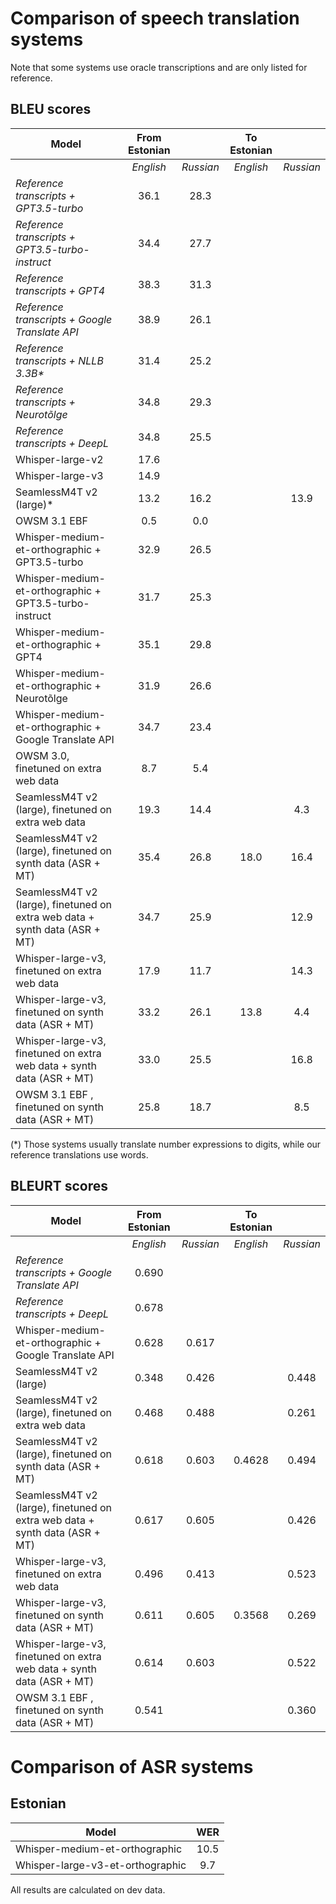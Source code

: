 # Comparison of speech translation systems

Note that some systems use oracle transcriptions and are only listed for reference.

## BLEU scores

| Model                                                  | From Estonian |           | To Estonian      ||
|--------------------------------------------------------|:-------------:|:---------:|:-------------:|:---------:|
|                                                        |   *English*   | *Russian* | *English*     | *Russian* |
| _Reference transcripts + GPT3.5-turbo_                 |     36.1      |   28.3    | |
| _Reference transcripts + GPT3.5-turbo-instruct_        |     34.4      |   27.7    | |
| _Reference transcripts + GPT4_                         |     38.3      |   31.3    | |
| _Reference transcripts + Google Translate API_         |     38.9      |   26.1    | |
| _Reference transcripts + NLLB 3.3B*_                   |     31.4      |   25.2    | |
| _Reference transcripts + Neurotõlge_                   |     34.8      |   29.3    | |
| _Reference transcripts + DeepL_                        |     34.8      |   25.5    | |
| Whisper-large-v2                                       |     17.6      |           |             |         |
| Whisper-large-v3                                       |     14.9      |           |             |         |
| SeamlessM4T v2 (large)*                                |     13.2      |   16.2    |             |     13.9    |
| OWSM 3.1 EBF                                           |      0.5      |   0.0         |  | |
| Whisper-medium-et-orthographic + GPT3.5-turbo          |     32.9      |   26.5    |      |
| Whisper-medium-et-orthographic + GPT3.5-turbo-instruct |     31.7      |   25.3    |      |
| Whisper-medium-et-orthographic + GPT4                  |     35.1      |   29.8    |      |
| Whisper-medium-et-orthographic + Neurotõlge            |     31.9      |   26.6    |      |
| Whisper-medium-et-orthographic + Google Translate API  |     34.7      |   23.4    |      |
| OWSM 3.0, finetuned on extra web data                  |      8.7      |    5.4    |      |
| SeamlessM4T v2 (large), finetuned on extra web data    |      19.3     |   14.4        |      |  4.3
| SeamlessM4T v2 (large), finetuned on synth data (ASR + MT) |     35.4      |   26.8    | 18.0 | 16.4 |
| SeamlessM4T v2 (large), finetuned on extra web data + synth data (ASR + MT) |     34.7      |    25.9  |    | 12.9 |
| Whisper-large-v3, finetuned on extra web data   |  17.9         |   11.7    | | 14.3
| Whisper-large-v3, finetuned on synth data (ASR + MT)   |      33.2     |   26.1    | 13.8 | 4.4
| Whisper-large-v3, finetuned on extra web data +  synth data (ASR + MT)   |      33.0     |   25.5    | | 16.8 |
| OWSM 3.1 EBF , finetuned on synth data (ASR + MT)   |      25.8     | 18.7      | | 8.5


(*) Those systems usually translate number expressions to digits, while our reference translations use words.

## BLEURT scores

| Model                                                  | From Estonian |           | To Estonian      ||
|--------------------------------------------------------|:-------------:|:---------:|:-------------:|:---------:|
|                                                        |   *English*   | *Russian* | *English*     | *Russian* |
| _Reference transcripts + Google Translate API_         |     0.690      |       | |
| _Reference transcripts + DeepL_                        |     0.678      |       | |
| Whisper-medium-et-orthographic + Google Translate API  |     0.628      |  0.617     |      |  
| SeamlessM4T v2 (large)                                 |     0.348      |   0.426    | |   0.448 |
| SeamlessM4T v2 (large), finetuned on extra web data    |     0.468      |   0.488    | |   0.261
| SeamlessM4T v2 (large), finetuned on synth data (ASR + MT) |  0.618       |   0.603    |   0.4628 | 0.494 |
| SeamlessM4T v2 (large), finetuned on extra web data + synth data (ASR + MT) |     0.617      |   0.605   | | 0.426 |
| Whisper-large-v3, finetuned on extra web data   |  0.496         |  0.413     | | 0.523
| Whisper-large-v3, finetuned on synth data (ASR + MT)   |   0.611        |  0.605    |0.3568 | 0.269 |
| Whisper-large-v3, finetuned on extra web data +  synth data (ASR + MT)   |  0.614 | 0.603 ||  0.522
| OWSM 3.1 EBF , finetuned on synth data (ASR + MT)   |     0.541      |       | | 0.360








# Comparison of ASR systems

## Estonian

| Model | WER |
|-------|:----------:|
|Whisper-medium-et-orthographic | 10.5 |
|Whisper-large-v3-et-orthographic | 9.7 |


All results are calculated on dev data.

